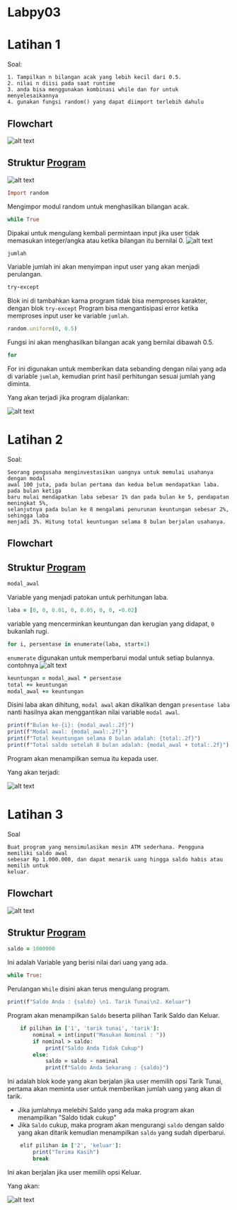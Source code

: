 # Labpy03

# Latihan 1
Soal:
```
1. Tampilkan n bilangan acak yang lebih kecil dari 0.5.
2. nilai n diisi pada saat runtime
3. anda bisa menggunakan kombinasi while dan for untuk menyelesaikannya
4. gunakan fungsi random() yang dapat diimport terlebih dahulu
```

## Flowchart

![alt text](gambar/flowchart1.png)

## Struktur [Program](program/latihan1.py)

![alt text](gambar/flowchart1.png)

```ruby
Import random
``` 
Mengimpor modul random untuk menghasilkan bilangan acak.


```ruby
while True
```
Dipakai untuk mengulang kembali permintaan input jika user tidak memasukan integer/angka atau ketika bilangan itu bernilai 0.
![alt text](gambar/nilaibilangan.png)


```ruby
jumlah
```
Variable jumlah ini akan menyimpan input user yang akan menjadi perulangan.


```ruby
try-except
```
Blok ini di tambahkan karna program tidak bisa memproses karakter, dengan blok ```try-except``` Program bisa mengantisipasi error ketika memproses input user ke variable ```jumlah```.


```ruby
random.uniform(0, 0.5)
```
Fungsi ini akan menghasilkan bilangan acak yang bernilai dibawah 0.5.


```ruby
for
```
For ini digunakan untuk memberikan data sebanding dengan nilai yang ada di variable ```jumlah```, kemudian print hasil perhitungan sesuai jumlah yang diminta.

Yang akan terjadi jika program dijalankan:

![alt text](gambar/latihan1termin.png)


# Latihan 2

Soal:
```
Seorang pengusaha menginvestasikan uangnya untuk memulai usahanya dengan modal
awal 100 juta, pada bulan pertama dan kedua belum mendapatkan laba. pada bulan ketiga
baru mulai mendapatkan laba sebesar 1% dan pada bulan ke 5, pendapatan meningkat 5%,
selanjutnya pada bulan ke 8 mengalami penurunan keuntungan sebesar 2%, sehingga laba
menjadi 3%. Hitung total keuntungan selama 8 bulan berjalan usahanya.
```

## Flowchart


## Struktur [Program](program/latihan2.py)

```ruby
modal_awal
```
Variable yang menjadi patokan untuk perhitungan laba.


```ruby
laba = [0, 0, 0.01, 0, 0.05, 0, 0, -0.02]
```
variable yang mencerminkan keuntungan dan kerugian yang didapat,
```0``` bukanlah rugi. 


```ruby
for i, persentase in enumerate(laba, start=1)
```
```enumerate``` digunakan untuk memperbarui modal untuk setiap bulannya.
contohnya
![alt text](gambar/blannum.png)


```ruby
keuntungan = modal_awal * persentase
total += keuntungan
modal_awal += keuntungan
```
Disini laba akan dihitung, ```modal awal``` akan dikalikan dengan ```presentase laba``` nanti hasilnya akan menggantikan nilai variable ```modal awal```.

```ruby
print(f"Bulan ke-{i}: {modal_awal:.2f}")
print(f"Modal awal: {modal_awal:.2f}")
print(f"Total keuntungan selama 8 bulan adalah: {total:.2f}")
print(f"Total saldo setelah 8 bulan adalah: {modal_awal + total:.2f}")
```
Program akan menampilkan semua itu kepada user.

Yang akan terjadi:

![alt text](gambar/hasillat2.png)

# Latihan 3

Soal
```
Buat program yang mensimulasikan mesin ATM sederhana. Pengguna memiliki saldo awal
sebesar Rp 1.000.000, dan dapat menarik uang hingga saldo habis atau memilih untuk
keluar.
```

## Flowchart

![alt text](gambar/flowchart3.png)

## Struktur [Program](program/latihan3.py)

```ruby
saldo = 1000000
```
Ini adalah Variable yang berisi nilai dari uang yang ada.


```ruby
while True:
```
Perulangan ```While``` disini akan terus mengulang program.

```ruby
print(f"Saldo Anda : {saldo} \n1. Tarik Tunai\n2. Keluar")
```
Program akan menampilkan ```Saldo``` beserta pilihan Tarik Saldo dan Keluar.


```ruby
    if pilihan in ['1', 'tarik tunai', 'tarik']:
        nominal = int(input("Masukan Nominal : "))
        if nominal > saldo:
            print("Saldo Anda Tidak Cukup")
        else:
            saldo = saldo - nominal
            print(f"Saldo Anda Sekarang : {saldo}")
```
Ini adalah blok kode yang akan berjalan jika user memilih opsi Tarik Tunai, pertama akan meminta user untuk memberikan jumlah uang yang akan di tarik.
- Jika jumlahnya melebihi Saldo yang ada maka program akan menampilkan "Saldo tidak cukup"
- Jika ```Saldo``` cukup, maka program akan mengurangi ```saldo``` dengan saldo yang akan ditarik kemudian menampilkan ```saldo``` yang sudah diperbarui.


```ruby
    elif pilihan in ['2', 'keluar']:
        print("Terima Kasih")
        break
```
Ini akan berjalan jika user memilih opsi Keluar.

Yang akan:

![alt text](gambar/hasillat3.png)
